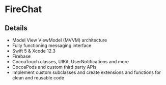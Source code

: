 # FireChat

## Details

- Model View ViewModel (MVVM) architecture
- Fully functioning messaging interface
- Swift 5 & Xcode 12.3
- Firebase
- CocoaTouch classes, UIKit, UserNotifications and more
- CocoaPods and custom third party APIs 
- Implement custom subclasses and create extensions and functions for clean and reusable code
